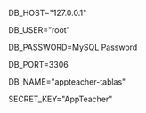 DB_HOST="127.0.0.1"

DB_USER="root"

DB_PASSWORD=MySQL Password

DB_PORT=3306

DB_NAME="appteacher-tablas"

SECRET_KEY="AppTeacher"